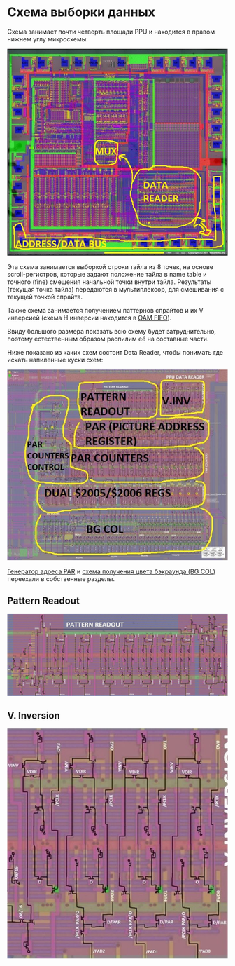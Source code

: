# Схема выборки данных

Схема занимает почти четверть площади PPU и находится в правом нижнем углу микросхемы:

![DATAREAD_preview](/BreakingNESWiki/imgstore/DATAREAD_preview.jpg)

Эта схема занимается выборкой строки тайла из 8 точек, на основе scroll-регистров, которые задают положение тайла в name table и точного (fine) смещения начальной точки внутри тайла.
Результаты (текущая точка тайла) передаются в мультиплексор, для смешивания с текущей точкой спрайта.

Также схема занимается получением паттернов спрайтов и их V инверсией (схема H инверсии находится в [OAM FIFO](fifo.md)).

Ввиду большого размера показать всю схему будет затруднительно, поэтому естественным образом распилим её на составные части.

Ниже показано из каких схем состоит Data Reader, чтобы понимать где искать напиленные куски схем:

![ppu_dataread_sections](/BreakingNESWiki/imgstore/ppu/ppu_dataread_sections.jpg)

[Генератор адреса PAR](pargen.md) и [схема получения цвета бэкраунда (BG COL)](bgcol.md) переехали в собственные разделы.

## Pattern Readout

![ppu_dataread_pattern_readout](/BreakingNESWiki/imgstore/ppu/ppu_dataread_pattern_readout.jpg)

## V. Inversion

![ppu_dataread_vinv](/BreakingNESWiki/imgstore/ppu/ppu_dataread_vinv.jpg)
